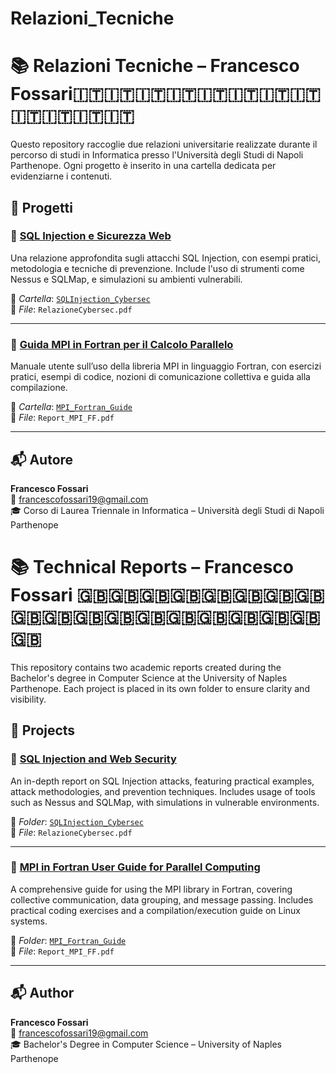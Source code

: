 # Relazioni_Tecniche

# 📚 Relazioni Tecniche – Francesco Fossari🇮🇹🇮🇹🇮🇹🇮🇹🇮🇹🇮🇹🇮🇹🇮🇹🇮🇹🇮🇹🇮🇹🇮🇹

Questo repository raccoglie due relazioni universitarie realizzate durante il percorso di studi in Informatica presso l'Università degli Studi di Napoli Parthenope. Ogni progetto è inserito in una cartella dedicata per evidenziarne i contenuti.

## 📌 Progetti

### 🔐 [SQL Injection e Sicurezza Web](./SQLInjection_Cybersec/RelazioneCybersec.pdf)
Una relazione approfondita sugli attacchi SQL Injection, con esempi pratici, metodologia e tecniche di prevenzione. Include l'uso di strumenti come Nessus e SQLMap, e simulazioni su ambienti vulnerabili.

📁 _Cartella_: [`SQLInjection_Cybersec`](./SQLInjection_Cybersec)  
📄 _File_: `RelazioneCybersec.pdf`

---

### 🧮 [Guida MPI in Fortran per il Calcolo Parallelo](./MPI_Fortran_Guide/Report_MPI_FF.pdf)
Manuale utente sull’uso della libreria MPI in linguaggio Fortran, con esercizi pratici, esempi di codice, nozioni di comunicazione collettiva e guida alla compilazione.

📁 _Cartella_: [`MPI_Fortran_Guide`](./MPI_Fortran_Guide)  
📄 _File_: `Report_MPI_FF.pdf`

---

## 📬 Autore

**Francesco Fossari**  
📧 francescofossari19@gmail.com  
🎓 Corso di Laurea Triennale in Informatica – Università degli Studi di Napoli Parthenope



# 📚 Technical Reports – Francesco Fossari 🇬🇧🇬🇧🇬🇧🇬🇧🇬🇧🇬🇧🇬🇧🇬🇧🇬🇧🇬🇧🇬🇧🇬🇧🇬🇧🇬🇧🇬🇧🇬🇧🇬🇧🇬🇧🇬🇧

This repository contains two academic reports created during the Bachelor's degree in Computer Science at the University of Naples Parthenope. Each project is placed in its own folder to ensure clarity and visibility.

## 📌 Projects

### 🔐 [SQL Injection and Web Security](./SQLInjection_Cybersec/RelazioneCybersec.pdf)
An in-depth report on SQL Injection attacks, featuring practical examples, attack methodologies, and prevention techniques. Includes usage of tools such as Nessus and SQLMap, with simulations in vulnerable environments.

📁 _Folder_: [`SQLInjection_Cybersec`](./SQLInjection_Cybersec)  
📄 _File_: `RelazioneCybersec.pdf`

---

### 🧮 [MPI in Fortran User Guide for Parallel Computing](./MPI_Fortran_Guide/Report_MPI_FF.pdf)
A comprehensive guide for using the MPI library in Fortran, covering collective communication, data grouping, and message passing. Includes practical coding exercises and a compilation/execution guide on Linux systems.

📁 _Folder_: [`MPI_Fortran_Guide`](./MPI_Fortran_Guide)  
📄 _File_: `Report_MPI_FF.pdf`

---

## 📬 Author

**Francesco Fossari**  
📧 francescofossari19@gmail.com   
🎓 Bachelor's Degree in Computer Science – University of Naples Parthenope





